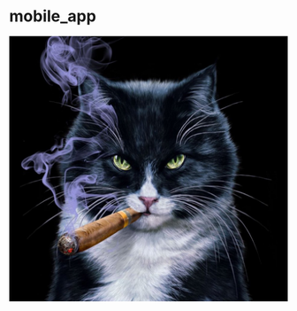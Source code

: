 # mobile_app
![Beautiful image of Cat that would get the purest of christians erect](/res/cat_smoke-1.JPG)
